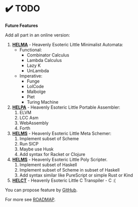 # ✔️ TODO

**Future Features**

Add all part in an online version:
1. **[HELMA](helma)** - Heavenly Esoteric Little Minimalist Automata:
    * Functional:
      * Combinator Calculus
      * Lambda Calculus
      * Lazy K
      * UnLambda
    * Imperative: 
      * Funge
      * LolCode
      * Malbolge
      * Piet
      * Turing Machine
3. **[HELPA](helpa)** - Heavenly Esoteric Little Portable Assembler:
    1. ELVM
    2. LCC Asm
    3. WebAssembly
    4. Forth
5. **[HELMS](helms)** - Heavenly Esoteric Little Meta Schemer:
    1. Implement subset of Scheme
    2. Run SICP
    3. Maybe use Husk
    4. Add syntax for Racket or Clojure
7. **[HELMS](helps)** - Heavenly Esoteric Little Poly Scripter. 
    1. Implement subset of Haskell
    2. Implement subset of Scheme in subset of Haskell
    3. Add syntax similar like PureScript or simple Rust or Kind 
9. **[HELCT](helct)** - Heavenly Esoteric Little C Transpiler - C :(

You can propose feature by [GitHub](https://github.com/helvm/helcam/issues).

For more see [ROADMAP](ROADMAP.md).

